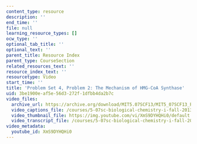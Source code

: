 ```yaml
---
content_type: resource
description: ''
end_time: ''
file: null
learning_resource_types: []
ocw_type: ''
optional_tab_title: ''
optional_text: ''
parent_title: Resource Index
parent_type: CourseSection
related_resources_text: ''
resource_index_text: ''
resourcetype: Video
start_time: ''
title: 'Problem Set 4, Problem 2: The Mechanism of HMG-CoA Synthase'
uid: 3be1900e-af5e-56d3-272f-1dfbb4da2b7c
video_files:
  archive_url: https://archive.org/download/MIT5.07SCF13/MIT5_07SCF13_Pset4_Q2_300k.mp4
  video_captions_file: /courses/5-07sc-biological-chemistry-i-fall-2013/4dff0a49bf7c5d6dafdc331a494b88f1_XmS9DYHQHi0.vtt
  video_thumbnail_file: https://img.youtube.com/vi/XmS9DYHQHi0/default.jpg
  video_transcript_file: /courses/5-07sc-biological-chemistry-i-fall-2013/23a256f94e589dd5fe6df9c1e3574fe3_XmS9DYHQHi0.pdf
video_metadata:
  youtube_id: XmS9DYHQHi0
---
```

